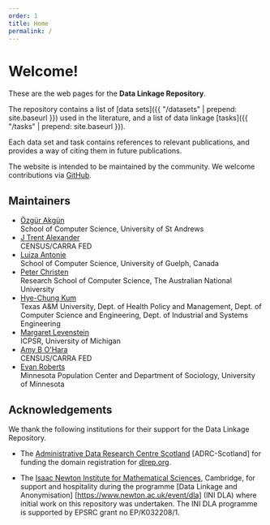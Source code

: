 ```yaml
---
order: 1
title: Home
permalink: /
---
```


<div class="jumbotron" markdown="1">

# Welcome!

These are the web pages for the **Data Linkage Repository**.

The repository contains
a list of [data sets]({{ "/datasets" | prepend: site.baseurl }}) used in the literature,
and a list of data linkage [tasks]({{ "/tasks" | prepend: site.baseurl }}).

Each data set and task contains references to relevant publications,
and provides a way of citing them in future publications.

The website is intended to be maintained by the community.
We welcome contributions via [GitHub](http://www.github.com/dlrep/dlrep).

</div>


## Maintainers

- [Özgür Akgün](http://ozgur.host.cs.st-andrews.ac.uk)  
School of Computer Science, University of St Andrews
- [J Trent Alexander](https://www.census.gov/ces/researchprograms/workingatcarra.html)  
CENSUS/CARRA FED
- [Luiza Antonie](http://www.uoguelph.ca/~lantonie/)  
School of Computer Science, University of Guelph, Canada
- [Peter Christen](http://users.cecs.anu.edu.au/~christen/)  
Research School of Computer Science, The Australian National University
- [Hye-Chung Kum](https://sph.tamhsc.edu/hpm/faculty/kum.html)  
Texas A&M University, Dept. of Health Policy and Management, Dept. of Computer Science and Engineering, Dept. of Industrial and Systems Engineering
- [Margaret Levenstein](http://www-personal.umich.edu/~maggiel/)  
ICPSR, University of Michigan
- [Amy B O'Hara](http://www.census.gov/research/researchers/profile.php?cv_profile=2307)  
CENSUS/CARRA FED
- [Evan Roberts](http://www.evanroberts.net/)  
Minnesota Population Center and Department of Sociology, University of Minnesota


## Acknowledgements

We thank the following institutions for their support for the Data Linkage Repository.

- The [Administrative Data Research Centre Scotland](https://adrn.ac.uk/about/research-centre-scotland)
  [ADRC-Scotland] for funding the  domain registration for [dlrep.org](http:http://dlrep.org/).
  
- The [Isaac Newton Institute for Mathematical Sciences](http://www.newton.ac.uk/), Cambridge,
  for support and hospitality during the programme [Data Linkage and Anonymisation]
  [https://www.newton.ac.uk/event/dla] (INI DLA) where initial work on this repository was undertaken.
  The INI DLA programme is supported by EPSRC grant no EP/K032208/1.
